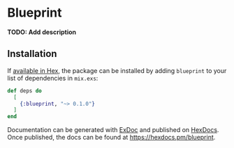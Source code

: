 # Blueprint

**TODO: Add description**

## Installation

If [available in Hex](https://hex.pm/docs/publish), the package can be installed
by adding `blueprint` to your list of dependencies in `mix.exs`:

```elixir
def deps do
  [
    {:blueprint, "~> 0.1.0"}
  ]
end
```

Documentation can be generated with [ExDoc](https://github.com/elixir-lang/ex_doc)
and published on [HexDocs](https://hexdocs.pm). Once published, the docs can
be found at <https://hexdocs.pm/blueprint>.

